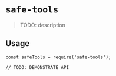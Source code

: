 # `safe-tools`

> TODO: description

## Usage

```
const safeTools = require('safe-tools');

// TODO: DEMONSTRATE API
```
